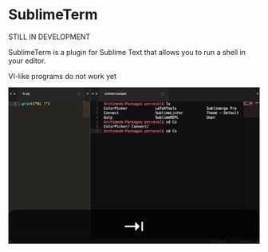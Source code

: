 SublimeTerm
===========

STILL IN DEVELOPMENT

SublimeTerm is a plugin for Sublime Text that allows you to run a shell in your editor.

VI-like programs do not work yet

![](https://raw.githubusercontent.com/percevalw/Sublimeterm/master/doc/demo.gif)
